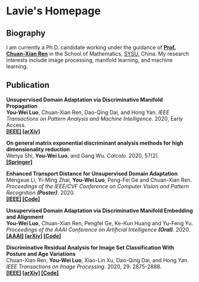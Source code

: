 # Lavie's Homepage

## Biography

I am currently a Ph.D. candidate working under the guidance of **[Prof. Chuan-Xian Ren](http://www.scholat.com/renchx)** in the School of Mathematics, [SYSU](http://www.sysu.edu.cn/en/index.htm), China. My research interests include image processing, manifold learning, and machine learning.



## Publication

**Unsupervised Domain Adaptation via Discriminative Manifold Propagation** <br>
**You-Wei Luo**, Chuan-Xian Ren, Dao-Qing Dai, and Hong Yan. *IEEE Transactions on Pattern Analysis and Machine Intelligence*. 2020, Early Access. <br>
**[[IEEE]](https://ieeexplore.ieee.org/document/9158545) [[arXiv]](https://arxiv.org/abs/2008.10030)**

**On general matrix exponential discriminant analysis methods for high dimensionality reduction** <br>
Wenya Shi, **You-Wei Luo**, and Gang Wu. *Calcolo*. 2020, 57(2). <br>
**[[Springer]](https://link.springer.com/article/10.1007%2Fs10092-020-00366-6)**

**Enhanced Transport Distance for Unsupervised Domain Adaptation** <br>
Mengxue Li, Yi-Ming Zhai, **You-Wei Luo**, Peng-Fei Ge and Chuan-Xian Ren. *Proceedings of the IEEE/CVF Conference on Computer Vision and Pattern Recognition* ***(Poster)***. 2020.<br>
**[[IEEE]](https://ieeexplore.ieee.org/stamp/stamp.jsp?tp=&arnumber=9157821&tag=1) [[Code]](https://github.com/LavieLuo/ETD)**

**Unsupervised Domain Adaptation via Discriminative Manifold Embedding and Alignment** <br>
**You-Wei Luo**, Chuan-Xian Ren, Pengfei Ge, Ke-Kun Huang and Yu-Feng Yu. *Proceedings of the AAAI Conference on Artificial Intelligence* ***(Oral)***. 2020. <br>
**[[AAAI]](https://aaai.org/ojs/index.php/AAAI/article/view/5943) [[arXiv]](https://arxiv.org/abs/2002.08675) [[Code]](https://github.com/LavieLuo/DRMEA)**

**Discriminative Residual Analysis for Image Set Classification With Posture and Age Variations** <br>
Chuan-Xian Ren, **You-Wei Luo**, Xiao-Lin Xu, Dao-Qing Dai, and Hong Yan. *IEEE Transactions on Image Processing*. 2020, 29: 2875-2888. <br>
**[[IEEE]](https://ieeexplore.ieee.org/document/8911369) [[arXiv]](https://arxiv.org/abs/2008.09994) [[Code]](https://github.com/LavieLuo/DRA)**


